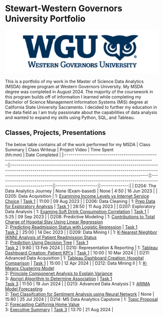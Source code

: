 # Stewart-Western Governors University Portfolio

![WGU Header](./wguheader.png)

This is a portfolio of my work in the Master of Science Data Analytics (MSDA) degree program at Western Governors University. My MSDA degree was completed in August 2024. The majority of the coursework in this program builds off of information I learned while completing my Bachelor of Science Management Information Systems (MIS) degree at California State University Sacramento. I decided to further my education in the data field as I am truly passionate about the capabilities of data analysis and wanted to expand my skills using Python, SQL, and Tableau. 
## Classes, Projects, Presentations

The below table contains all of the work performed for my MSDA 
|                                                        Class Summary                                                        |                                                                                                          Class Writeup                                                                                                         |                                                                                            Project Video                                                                                           | Time Spent<br>(hh:mm) | Date Completed |
|:---------------------------------------------------------------------------------------------------------------------------:|:----------------------------------------------------------------------------------------------------------------------------------------------------------------------------------------------------------------------------------:|:---------------------------------------------------------------------------------------------------------:|:---------------------:|:--------------:|
| D204: The Data Analytics Journey                                                                      |                                                                                                          None (Exam-based)                                                                                                         |                                                                                                None                                                                                                |          4:50         |   16 Jun 2023   |
| D205: Data Acquisition                                                                              |                                                                             1: [Examining Income Levels vs Internet Service Choice](https://drive.google.com/file/d/1Auat9OQAuTdcMmK18CoMBy7MQp0r5wxE/view?usp=drive_link)                                                                            |                                                   [Task 1](https://drive.google.com/file/d/1iiQDz7erV37V4Jay-rTUWmsCyB6Mcbd9/view?usp=drive_link)                                                  |         11:00         |   09 Aug 2023  |
| D206: Data Cleaning                                                                                    |                                                                                      1: [Prep Data for Exploratory Analysis](https://drive.google.com/file/d/1fHfe5eE2xiHOeicOoSVEr8iHoX64U0fs/view?usp=drive_link)                                                                                      |                                                   [Task 1](https://drive.google.com/file/d/1SlSdTzXs_ZhyWiWA_aaf-2lufYyxEfh7/view?usp=drive_link)                                                  |         28:50         | 11 Aug 2023  |
| D207: Exploratory Data Analysis                                                                       |                                                                            1: [Examing Soft Drink Consumption Correlation](https://drive.google.com/file/d/1G9GaNhjwLIcuDx2IHzl9u6zImGTocaQz/view?usp=drive_link)                                                                           |                                                   [Task 1](https://drive.google.com/file/d/1nD7JVQD5rCZAH0ZzHf-hOL7BJ4gcdjH9/view?usp=drive_link)                                                  |         5:25         |   09 Sep 2023   |
| D208: Predictive Modeling                                                                             |                                         1: [Contributions to Total Charge of Hospital Stay Using Linear Regression](https://drive.google.com/file/d/1IskgccHQxe2cmBSS3WHBs9EjChLSmgZG/view?usp=drive_link)<br>2: [Predicting Readmission Status with Logistic Regression](https://drive.google.com/file/d/1DpGErWIi1hWuvxk_NWNiotXF2-m_R727/view?usp=drive_link)                                        | [Task 1](https://drive.google.com/file/d/1pN0_rSOrJw_RBCBha0v9UPke7jNJm_kk/view?usp=drive_link)<br>[Task 2](https://drive.google.com/file/d/13tOiwvVrde2VEXt51DYHtispN5DmYyNy/view?usp=drive_link) |         25:00         |   14 Dec 2023  |
| D209: Data Mining I                                                                                    |                                         1: [K-Nearest Nieghbor (KNN) Analysis of Patient Readmission Status](https://drive.google.com/file/d/1JTYZJ6do_bibUbJdAMEkCFLRKxjSupmZ/view?usp=drive_link) <br>2: [Prediction Using Decision Tree](https://drive.google.com/file/d/1L0TaTb3Bz0-cwNvfnqT7cjVypnMuwqP-/view?usp=drive_link)                                     | [Task 1](https://drive.google.com/file/d/17HbUEZARjYBrNQSrUhUmo_M4bOuZisbg/view?usp=drive_link)<br>[Task 2](https://drive.google.com/file/d/1W4xFbGbGFsZL2rSlb3xfYE8_fS2CPwiH/view?usp=drive_link) |         9:80         |   13 Feb 2024  |
| D210: Representation & Reporting                                                                                     |                                         1: [Tableau Dashboard Creation: Patient KPI's](https://drive.google.com/file/d/1uz__CkcuODDjwhuCGAtmjr6U0WIOdhTS/view?usp=drive_link)                                       | [Task 1](https://drive.google.com/file/d/1t5yCKW2hCV0i1RtZClEve8aqRzAKD7nZ/view?usp=drive_link) |         10:00         |   10 Mar 2024  |
| D211: Advanced Data Acquisition                                                                                        |                                         1: [Tableau Dashboard Creation: Hospital Comparison](https://drive.google.com/file/d/1cRkUBSnLlAmZAVf5CB76RdOtrfNNEIhV/view?usp=drive_link)                                    | [Task 1](https://drive.google.com/file/d/1r1HW5umxoensC1VmzwPJ3h2jFSjAYRti/view?usp=drive_link) |         15:00         |   12 Apr 2024  |
| D212: Data Mining II                                                                                   | 1: [K-Means Clustering Model](https://drive.google.com/file/d/1H2UG_YGgxT-OGx19SxEhuD44WmGffCwz/view?usp=drive_link)<br>2: [Principle Componenet Analysis to Explain Variance](https://drive.google.com/file/d/1irGJGMfqqymOwLbN7T7K2G6wy1_YW3nG/view?usp=drive_link)<br>3: [Apriori Algorithm to Determine Association](https://drive.google.com/file/d/1G1uMXNegepHMSeIwKEjkvpL4qTqIrNbe/view?usp=drive_link) | [Task 1](https://drive.google.com/file/d/10cURVhOYXIhOH0ZgSTofzOUPprEeAhPJ/view?usp=drive_link)<br>[Task 3](https://drive.google.com/file/d/1GOwOG40byvzROrwzfphi5iFDVJ8D1zns/view?usp=drive_link) |         11:50         |   19 Jun 2024  |
| D213: Advanced Data Analysis                                                                                     |                                         1: [ARIMA Model Forecasting](https://drive.google.com/file/d/1R-lfs2tYSRTdChWiSdVt8wCbWFUsqbAW/view?usp=drive_link)<br>2: [Text Classifcation for Sentiment Analysis using Neural Network](https://drive.google.com/file/d/15-aZoJOugo5rTyZA4RRcn2idJNmwGMDK/view?usp=drive_link)                                  | None |         15:80         |   25 Jul 2024  |
| D214: MS Data Analytics Capstone                                                                                   | 1: [Topic Proposal](https://drive.google.com/file/d/1BZID2vKHFPCRzRQD3tpfIq6zH1ZiiZmx/view?usp=drive_link)<br>2: [Forecasting California Home Value](https://drive.google.com/file/d/1AqTNtBJSy6NLXVIm9T7RusWXkAJtDFFJ/view?usp=drive_link)<br>3: [Executive Summary](https://drive.google.com/file/d/11kLbZXFy0LMDWMj3gxwd0MP8TYhqW0VK/view?usp=drive_link) | [Task 3](https://drive.google.com/file/d/1uCYjI1fwYI3G4BLecGFA5tuzh_RlD_Gh/view?usp=drive_link) |         13:70         |   21 Aug 2024  |
